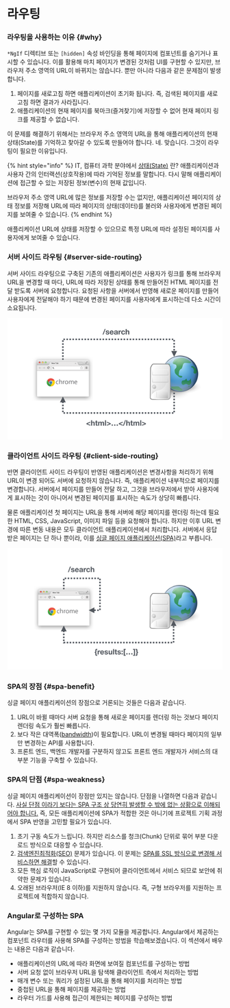 # 라우팅

### 라우팅을 사용하는 이유 {#why}

`*NgIf` 디렉티브 또는 `[hidden]` 속성 바인딩을 통해 페이지에 컴포넌트를 숨기거나 표시할 수 있습니다. 이를 활용해  마치 페이지가 변경된 것처럼 UI를 구현할 수 있지만, 브라우저 주소 영역의 URL이 바뀌지는 않습니다. 뿐만 아니라 다음과 같은 문제점이 발생합니다.

1. 페이지를 새로고침 하면 애플리케이션이 초기화 됩니다. 즉, 검색된 페이지를 새로고침 하면 결과가 사라집니다.
2. 애플리케이션의 현재 페이지를 북마크\(즐겨찾기\)에 저장할 수 없어 현재 페이지 링크를 제공할 수 없습니다.

이 문제를 해결하기 위해서는 브라우저 주소 영역의 URL을 통해 애플리케이션의 현재 상태\(State\)를 기억하고 찾아갈 수 있도록 만들어야 합니다. 네. 맞습니다. 그것이 라우팅이 필요한 이유입니다.

{% hint style="info" %}
IT, 컴퓨터 과학 분야에서 [상태\(State\)](https://en.wikipedia.org/wiki/State_%28computer_science%29) 란? 애플리케이션과 사용자 간의 인터랙션\(상호작용\)에 따라 기억된  정보를 말합니다. 다시 말해 애플리케이션에 접근할 수 있는 저장된 정보\(변수\)의 현재 값입니다.

브라우저 주소 영역 URL에 많은 정보를 저장할 수는 없지만, 애플리케이션 페이지의 상태 정보를 저장해 URL에 따라 페이지의 상태\(데이터\)를 불러와 사용자에게 변경된 페이지를 보여줄 수 있습니다.
{% endhint %}

애플리케이션 URL에 상태를 저장할 수 있으므로 특정 URL에 따라 설정된 페이지를 사용자에게 보여줄 수 있습니다. 

### 서버 사이드 라우팅 {#server-side-routing}

서버 사이드 라우팅으로 구축된 기존의 애플리케이션은 사용자가 링크를 통해 브라우저 URL을 변경할 때 마다, URL에 따라 저장된 상태를 통해 만들어진 HTML 페이지를 전달 받도록 서버에 요청합니다. 요청된 사항을 서버에서 반영해 새로운 페이지를 만들어 사용자에게 전달해야 하기 때문에 변경된 페이지를 사용자에게 표시하는데 다소 시간이 소요됩니다.

![&#xC11C;&#xBC84; &#xCE21;&#xC5D0;&#xC11C; &#xC81C;&#xACF5;&#xD558;&#xB294; &#xB77C;&#xC6B0;&#xD305;](../.gitbook/assets/image%20%2814%29.png)

### 클라이언트 사이드 라우팅 {#client-side-routing}

반면 클라이언트 사이드 라우팅이 반영된 애플리케이션은 변경사항을 처리하기 위해 URL이 변경 되어도 서버에 요청하지 않습니다. 즉, 애플리케이션 내부적으로 페이지를 변경합니다. 서버에서 페이지를 만들어 전달 하고, 그것을 브라우저에서 받아 사용자에게 표시하는 것이 아니어서 변경된 페이지를 표시하는 속도가 상당히 빠릅니다.

물론 애플리케이션 첫 페이지는 URL을 통해 서버에 해당 페이지를 렌더링 하는데 필요한 HTML, CSS, JavaScript, 이미지 파일 등을 요청해야 합니다. 하지만 이후 URL 변경에 따른 변동 내용은 모두 클라이언트 애플리케이션에서 처리합니다. 서버에서 응답 받은 페이지는 단 하나 뿐이라, 이를 [싱글 페이지 애플리케이션\(SPA\)](https://ko.wikipedia.org/wiki/%EC%8B%B1%EA%B8%80_%ED%8E%98%EC%9D%B4%EC%A7%80_%EC%95%A0%ED%94%8C%EB%A6%AC%EC%BC%80%EC%9D%B4%EC%85%98)라고 부릅니다.

![](../.gitbook/assets/image%20%2817%29.png)

### SPA의 장점 {#spa-benefit}

싱글 페이지 애플리케이션의 장점으로 거론되는 것들은 다음과 같습니다.

1. URL이 바뀔 때마다 서버 요청을 통해 새로운 페이지를 렌더링 하는 것보다 페이지 렌더링 속도가 훨씬 빠릅니다.
2. 보다 작은 대역폭\([bandwidth](https://ko.wikipedia.org/wiki/%EB%8C%80%EC%97%AD%ED%8F%AD_%28%EC%BB%B4%ED%93%A8%ED%8C%85%29)\)이 필요합니다. URL이 변경될 때마다 페이지의 일부만 변경하는 API를 사용합니다.
3. 프론트 엔드, 백엔드 개발자를 구분하지 않고도 프론트 엔드 개발자가 서비스의 대부분 기능을 구축할 수 있습니다.

### SPA의 단점 {#spa-weakness}

싱글 페이지 애플리케이션이 장점만 있지는 않습니다. 단점을 나열하면 다음과 같습니다. [사실 단점 이라기 보다는 SPA 구조 상 당연히 발생할 수 밖에 없는 상황으로 이해되어야 합니다.](http://m.mkexdev.net/374) 즉, 모든 애플리케이션에 SPA가 적합한 것은 아니기에 프로젝트 기획 과정에서 SPA 반영을 고민할 필요가 있습니다.

1. 초기 구동 속도가 느립니다. 하지만 리소스를 청크\(Chunk\) 단위로 묶어 부분 다운로드 방식으로 대응할 수 있습니다.
2. [검색엔진최적화\(SEO\)](https://ko.wikipedia.org/wiki/%EA%B2%80%EC%83%89_%EC%97%94%EC%A7%84_%EC%B5%9C%EC%A0%81%ED%99%94) 문제가 있습니다. 이 문제는 [SPA를 SSL 방식으로 변경해 서비스하면 해결](https://universal.angular.io/)할 수 있습니다.
3. 모든 핵심 로직이 JavaScript로 구현되어 클라이언트에서 서비스 되므로 보안에 취약한 문제가 있습니다.
4. 오래된 브라우저\(IE 8 이하\)를 지원하지 않습니다. 즉, 구형 브라우저를 지원하는 프로젝트에 적합하지 않습니다.

### Angular로 구성하는 SPA

Angular는 SPA를 구현할 수 있는 몇 가지 모듈을 제공합니다. Angular에서 제공하는 컴포넌트 라우터를 사용해 SPA를 구성하는 방법을 학습해보겠습니다. 이 섹션에서 배우는 내용은 다음과 같습니다.

* 애플리케이션의 URL에 따라 화면에 보여질 컴포넌트를 구성하는 방법
* 서버 요청 없이 브라우저 URL을 탐색해 클라이언트 측에서 처리하는 방법
* 매개 변수 또는 쿼리가 설정된 URL을 통해 페이지를 처리하는 방법 
* 중첩된 URL을 통해 페이지를 제공하는 방법
* 라우터 가드를 사용해 접근이 제한되는 페이지를 구성하는 방법

### 

